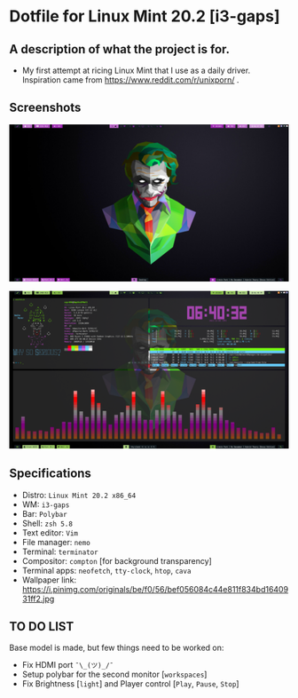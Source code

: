 # Dotfile for Linux Mint 20.2 [i3-gaps]

## A description of what the project is for.
- My first attempt at ricing Linux Mint that I use as a daily driver. Inspiration came from https://www.reddit.com/r/unixporn/ .

## Screenshots

![Screenshot](./Screenshots/Empty_Desktop.png)

![Screenshot](./Screenshots/Desktop_Min_Term.png)

## Specifications

- Distro: `Linux Mint 20.2 x86_64`
- WM: `i3-gaps`
- Bar: `Polybar`
- Shell: `zsh 5.8`
- Text editor: `Vim`
- File manager: `nemo`
- Terminal: `terminator`
- Compositor: `compton` [for background transparency]
- Terminal apps: `neofetch`, `tty-clock`, `htop`, `cava`
- Wallpaper link: https://i.pinimg.com/originals/be/f0/56/bef056084c44e811f834bd1640931ff2.jpg


## TO DO LIST
Base model is made, but few things need to be worked on:
- Fix HDMI port `¯\_(ツ)_/¯`
- Setup polybar for the second monitor [`workspaces`]
- Fix Brightness [`light`] and Player control [`Play`, `Pause`, `Stop`]
